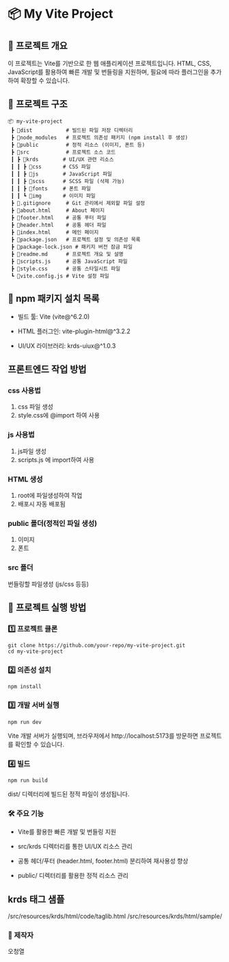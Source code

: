 # 📦 My Vite Project
## 📌 프로젝트 개요
이 프로젝트는 Vite를 기반으로 한 웹 애플리케이션 프로젝트입니다. HTML, CSS, JavaScript를 활용하여 빠른 개발 및 번들링을 지원하며, 필요에 따라 플러그인을 추가하여 확장할 수 있습니다.

## 📂 프로젝트 구조
```
📦 my-vite-project
 ┣ 📂dist           # 빌드된 파일 저장 디렉터리
 ┣ 📂node_modules   # 프로젝트 의존성 패키지 (npm install 후 생성)
 ┣ 📂public         # 정적 리소스 (이미지, 폰트 등)
 ┣ 📂src            # 프로젝트 소스 코드
 ┃ ┣ 📂krds        # UI/UX 관련 리소스
 ┃ ┃ ┣ 📂css       # CSS 파일
 ┃ ┃ ┣ 📂js        # JavaScript 파일
 ┃ ┃ ┣ 📂scss      # SCSS 파일 (삭제 가능)
 ┃ ┃ ┣ 📂fonts     # 폰트 파일
 ┃ ┃ ┗ 📂img       # 이미지 파일
 ┣ 📜.gitignore     # Git 관리에서 제외할 파일 설정
 ┣ 📜about.html     # About 페이지
 ┣ 📜footer.html    # 공통 푸터 파일
 ┣ 📜header.html    # 공통 헤더 파일
 ┣ 📜index.html     # 메인 페이지
 ┣ 📜package.json   # 프로젝트 설정 및 의존성 목록
 ┣ 📜package-lock.json # 패키지 버전 잠금 파일
 ┣ 📜readme.md      # 프로젝트 개요 및 설명
 ┣ 📜scripts.js     # 공통 JavaScript 파일
 ┣ 📜style.css      # 공통 스타일시트 파일
 ┗ 📜vite.config.js # Vite 설정 파일
```

## 📌 npm 패키지 설치 목록

- 빌드 툴: Vite (vite@^6.2.0)

- HTML 플러그인: vite-plugin-html@^3.2.2

- UI/UX 라이브러리: krds-uiux@^1.0.3

## 프론트엔드 작업 방법

###  css 사용법
1. css 파일 생성 
2. style.css에 @import 하여 사용


### js 사용법
1. js파일 생성
2. scripts.js 에 import하여 사용

### HTML 생성
1. root에 파일생성하여 작업
2. 배포시 자동 배포됨

### public 폴더(정적인 파일 생성)
1. 이미지
2. 폰트

### src 폴더
번들링할 파일생성 (js/css 등등)


## 🚀 프로젝트 실행 방법

### 1️⃣ 프로젝트 클론

```
git clone https://github.com/your-repo/my-vite-project.git
cd my-vite-project
```

### 2️⃣ 의존성 설치

```
npm install
```

### 3️⃣ 개발 서버 실행

```
npm run dev
```

Vite 개발 서버가 실행되며, 브라우저에서 http://localhost:5173를 방문하면 프로젝트를 확인할 수 있습니다.

### 4️⃣ 빌드
```
npm run build
```
dist/ 디렉터리에 빌드된 정적 파일이 생성됩니다.


### 🛠 주요 기능

- Vite를 활용한 빠른 개발 및 번들링 지원

- src/krds 디렉터리를 통한 UI/UX 리소스 관리

- 공통 헤더/푸터 (header.html, footer.html) 분리하여 재사용성 향상

- public/ 디렉터리를 활용한 정적 리소스 관리


## krds 태그 샘플
/src/resources/krds/html/code/taglib.html
/src/resources/krds/html/sample/

### 📄 제작자
오청열